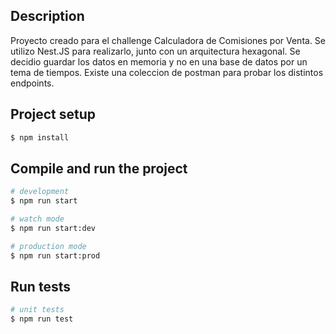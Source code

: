 
## Description

Proyecto creado para el challenge Calculadora de Comisiones por Venta.
Se utilizo Nest.JS para realizarlo, junto con un arquitectura hexagonal.
Se decidio guardar los datos en memoria y no en una base de datos por un tema de tiempos.
Existe una coleccion de postman para probar los distintos endpoints.

## Project setup

```bash
$ npm install
```

## Compile and run the project

```bash
# development
$ npm run start

# watch mode
$ npm run start:dev

# production mode
$ npm run start:prod
```

## Run tests

```bash
# unit tests
$ npm run test

```


